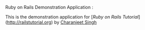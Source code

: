 Ruby on Rails Demonstration Application : 

This is the demonstration application for [*Ruby on Rails Tutorial*] (http://railstutorial.org)
by [Charanjeet Singh](https://www.facebook.com/charanjeet.singh.501/info)
